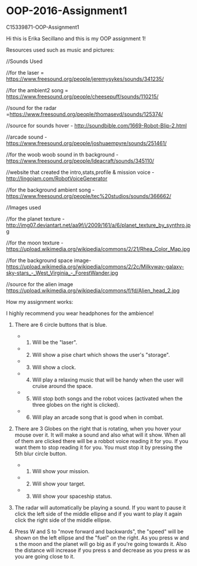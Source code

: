 # OOP-2016-Assignment1
C15339871-OOP-Assignment1

Hi this is Erika Secillano and this is my OOP assignment 1!

Resources used such as music and pictures:

//Sounds Used

//for the laser = https://www.freesound.org/people/jeremysykes/sounds/341235/

//for the ambient2 song = https://www.freesound.org/people/cheesepuff/sounds/110215/

//sound for the radar =https://www.freesound.org/people/thomasevd/sounds/125374/

//source for sounds hover - http://soundbible.com/1669-Robot-Blip-2.html

//arcade sound - https://www.freesound.org/people/joshuaempyre/sounds/251461/

//for the woob woob sound in th background - https://www.freesound.org/people/Ideacraft/sounds/345110/

//website that created the intro,stats,profile & mission voice - http://lingojam.com/RobotVoiceGenerator

//for the background ambient song - https://www.freesound.org/people/tec%20studios/sounds/366662/

//Images used

//for the planet texture - http://img07.deviantart.net/aa9f/i/2009/161/a/6/planet_texture_by_synthro.jpg

//for the moon texture - https://upload.wikimedia.org/wikipedia/commons/2/21/Rhea_Color_Map.jpg

//for the background space image- https://upload.wikimedia.org/wikipedia/commons/2/2c/Milkyway-galaxy-sky-stars_-_West_Virginia_-_ForestWander.jpg

//source for the alien image https://upload.wikimedia.org/wikipedia/commons/f/fd/Alien_head_2.jpg

How my assignment works:

I highly recommend you wear headphones for the ambience!

1. There are 6 circle buttons that is blue. 
    - 1. Will be the "laser".
    - 2. Will show a pise chart which shows the user's "storage".
    - 3. Will show a clock.
    - 4. Will play a relaxing music that will be handy when the user will cruise around the space.
    - 5. Will stop both songs and the robot voices (activated when the three globes on the right is clicked).
    - 6. Will play an arcade song that is good when in combat.
    
2. There are 3 Globes on the right that is rotating, when you hover your mouse over it. It will make a sound and also what will it show. When all of them are clicked there will be a robbot voice reading it for you. If you want them to stop reading it for you. You must stop it by pressing the 5th blur circle button.
    - 1. Will show your mission.
    - 2. Will show your target.
    - 3. Will show your spaceship status.
    
3. The radar will automatically be playing a sound. If you want to pause it click the left side of the middle ellipse and if you want to play it again click the right side of the middle ellipse.

4. Press W and S to "move forward and backwards", the "speed" will be shown on the left ellipse and the "fuel" on the right. As you press w and s the moon and the planet will go big as if you're going towards it. Also the distance will increase if you press s and decrease as you press w as you are going close to it.
